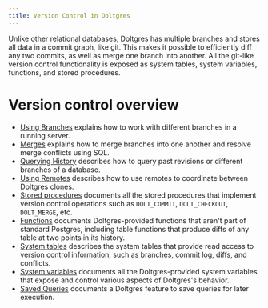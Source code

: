 ```yaml
---
title: Version Control in Doltgres
---
```


Unlike other relational databases, Doltgres has multiple branches and stores all data in a commit
graph, like git. This makes it possible to efficiently diff any two commits, as well as merge one
branch into another. All the git-like version control functionality is exposed as system tables,
system variables, functions, and stored procedures.

# Version control overview

- [Using Branches](./branches.md) explains how to work with different
  branches in a running server.
- [Merges](./merges.md) explains how to merge branches into one
  another and resolve merge conflicts using SQL.
- [Querying History](./querying-history.md) describes how to query
  past revisions or different branches of a database.
- [Using Remotes](./remotes.md) describes how to use remotes to
  coordinate between Doltgres clones.
- [Stored procedures](./dolt-sql-procedures.md) documents all the
  stored procedures that implement version control operations such as
  `DOLT_COMMIT`, `DOLT_CHECKOUT`, `DOLT_MERGE`, etc.
- [Functions](./dolt-sql-functions.md) documents Doltgres-provided
  functions that aren't part of standard Postgres, including table
  functions that produce diffs of any table at two points in its
  history.
- [System tables](./dolt-system-tables.md) describes the system tables
  that provide read access to version control information, such as
  branches, commit log, diffs, and conflicts.
- [System variables](./dolt-sysvars.md) documents all the
  Doltgres-provided system variables that expose and control various
  aspects of Doltgres's behavior.
- [Saved Queries](./saved-queries.md) documents a Doltgres feature to save
  queries for later execution.
